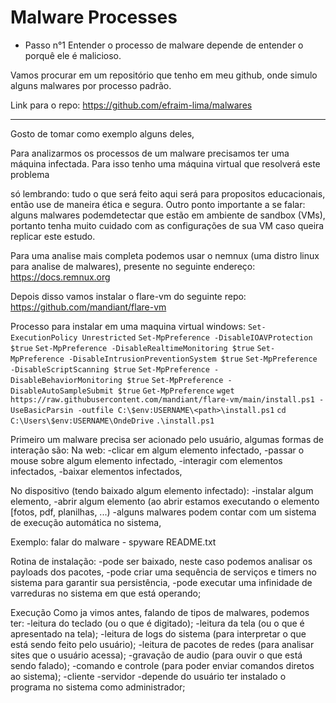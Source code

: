 # Malware Processes

* Passo n°1 Entender o processo de malware depende de entender o porquê ele é malicioso.

Vamos procurar em um repositório que tenho em meu github, onde simulo alguns malwares por processo padrão.

Link para o repo: https://github.com/efraim-lima/malwares

***

Gosto de tomar como exemplo alguns deles,

Para analizarmos os processos de um malware precisamos ter uma máquina infectada. Para isso tenho uma máquina virtual que resolverá este problema

só lembrando: tudo o que será feito aqui será para propositos educacionais, então use de maneira ética e segura. Outro ponto importante a se falar: alguns malwares podemdetectar que estão em ambiente de sandbox (VMs), portanto tenha muito cuidado com as configurações de sua VM caso queira replicar este estudo.

Para uma analise mais completa podemos usar o nemnux (uma distro linux para analise de malwares), presente no seguinte endereço: https://docs.remnux.org

Depois disso vamos instalar o flare-vm do seguinte repo: https://github.com/mandiant/flare-vm

Processo para instalar em uma maquina virtual windows: `Set-ExecutionPolicy Unrestricted` `Set-MpPreference -DisableIOAVProtection $true` `Set-MpPreference -DisableRealtimeMonitoring $true` `Set-MpPreference -DisableIntrusionPreventionSystem $true` `Set-MpPreference -DisableScriptScanning $true` `Set-MpPreference -DisableBehaviorMonitoring $true` `Set-MpPreference -DisableAutoSampleSubmit $true` `Get-MpPreference` `wget https://raw.githubusercontent.com/mandiant/flare-vm/main/install.ps1 -UseBasicParsin -outfile C:\$env:USERNAME\<path>\install.ps1` `cd C:\Users\$env:USERNAME\OndeDrive` `.\install.ps1`

Primeiro um malware precisa ser acionado pelo usuário, algumas formas de interação são: Na web: -clicar em algum elemento infectado, -passar o mouse sobre algum elemento infectado, -interagir com elementos infectados, -baixar elementos infectados,

No dispositivo (tendo baixado algum elemento infectado): -instalar algum elemento, -abrir algum elemento (ao abrir estamos executando o elemento \[fotos, pdf, planilhas, ...) -alguns malwares podem contar com um sistema de execução automática no sistema,

Exemplo: falar do malware - spyware README.txt

Rotina de instalação: -pode ser baixado, neste caso podemos analisar os payloads dos pacotes, -pode criar uma sequência de serviços e timers no sistema para garantir sua persistência, -pode executar uma infinidade de varreduras no sistema em que está operando;

Execução Como ja vimos antes, falando de tipos de malwares, podemos ter: -leitura do teclado (ou o que é digitado); -leitura da tela (ou o que é apresentado na tela); -leitura de logs do sistema (para interpretar o que está sendo feito pelo usuário); -leitura de pacotes de redes (para analisar sites que o usuário acessa); -gravação de audio (para ouvir o que está sendo falado); -comando e controle (para poder enviar comandos diretos ao sistema); -cliente -servidor -depende do usuário ter instalado o programa no sistema como administrador;
